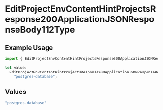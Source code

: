 # EditProjectEnvContentHintProjectsResponse200ApplicationJSONResponseBody112Type

## Example Usage

```typescript
import { EditProjectEnvContentHintProjectsResponse200ApplicationJSONResponseBody112Type } from "@vercel/sdk/models/operations/editprojectenv.js";

let value:
  EditProjectEnvContentHintProjectsResponse200ApplicationJSONResponseBody112Type =
    "postgres-database";
```

## Values

```typescript
"postgres-database"
```
